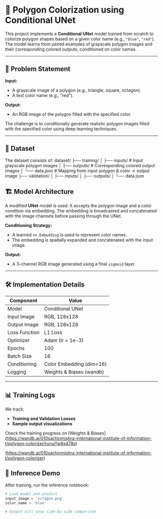 # 🎨 Polygon Colorization using Conditional UNet

This project implements a **Conditional UNet** model trained from scratch to colorize polygon shapes based on a given color name (e.g., `"blue"`, `"red"`). The model learns from paired examples of grayscale polygon images and their corresponding colored outputs, conditioned on color names.

---

## 🧠 Problem Statement

**Input:**
- A grayscale image of a polygon (e.g., triangle, square, octagon).
- A text color name (e.g., "red").

**Output:**
- An RGB image of the polygon filled with the specified color.

The challenge is to conditionally generate realistic polygon images filled with the specified color using deep learning techniques.

---

## 📁 Dataset

The dataset consists of:
dataset/
├── training/
│ ├── inputs/ # Input grayscale polygon images
│ ├── outputs/ # Corresponding colored output images
│ └── data.json # Mapping from input polygon & color → output image
├── validation/
│ ├── inputs/
│ ├── outputs/
│ └── data.json

## 🏗️ Model Architecture

A modified **UNet** model is used. It accepts the polygon image and a color condition via embedding. The embedding is broadcasted and concatenated with the image channels before passing through the UNet.

**Conditioning Strategy:**
- A learned `nn.Embedding` is used to represent color names.
- The embedding is spatially expanded and concatenated with the input image.

**Output:**
- A 3-channel RGB image generated using a final `sigmoid` layer.

---

## 🛠️ Implementation Details

| Component       | Value                         |
|----------------|-------------------------------|
| Model          | Conditional UNet              |
| Input Image    | RGB, 128x128                  |
| Output Image   | RGB, 128x128                  |
| Loss Function  | L1 Loss                       |
| Optimizer      | Adam (lr = 1e-3)              |
| Epochs         | 100                           |
| Batch Size     | 16                            |
| Conditioning   | Color Embedding (dim=16)      |
| Logging        | Weights & Biases (wandb)      |

---

## 📊 Training Logs

We track:
- **Training and Validation Losses**
- **Sample output visualizations**

Check the training progress on [Weights & Biases] (https://wandb.ai/010sachinmishra-international-institute-of-information-t/polygon-colorizer/runs/fw8x478p)

(https://wandb.ai/010sachinmishra-international-institute-of-information-t/polygon-colorizer)

## 🧪 Inference Demo

After training, run the inference notebook:
```python
# Load model and predict
input_image = 'octagon.png'
color_name = 'blue'

# Output will show side-by-side comparison
